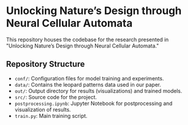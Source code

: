 # Unlocking Nature’s Design through Neural Cellular Automata

This repository houses the codebase for the research presented in "Unlocking Nature’s Design through Neural Cellular Automata."

## Repository Structure

- `conf/`: Configuration files for model training and experiments.
- `data/`: Contains the leopard patterns data used in our paper.
- `out/`: Output directory for results (visualizations) and trained models.
- `src/`: Source code for the project.
- `postprocessing.ipynb`: Jupyter Notebook for postprocessing and visualization of results.
- `train.py`: Main training script.
